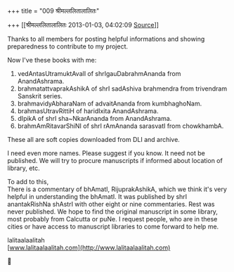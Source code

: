 +++
title = "009 श्रीमल्ललितालालितः"

+++
[[श्रीमल्ललितालालितः	2013-01-03, 04:02:09 [Source](https://groups.google.com/g/bvparishat/c/f55PebCB4TM)]]



Thanks to all members for posting helpful informations and showing preparedness to contribute to my project.

Now I've these books with me:  
1. vedAntasUtramuktAvalI of shrIgauDabrahmAnanda from AnandAshrama.  
2. brahmatattvaprakAshikA of shrI sadAshiva brahmendra from trivendram Sanskrit series.  
3. brahmavidyAbharaNam of advaitAnanda from kumbhaghoNam.  
4. brahmasUtravRittiH of haridIxita AnandAshrama.  
5. dIpikA of shrI sha\~NkarAnanda from AnandAshrama.  
6. brahmAmRitavarShiNI of shrI rAmAnanda sarasvatI from chowkhambA.

These all are soft copies downloaded from DLI and archive.

I need even more names. Please suggest if you know. It need not be published. We will try to procure manuscripts if informed about location of library, etc.

To add to this,  
There is a commentary of bhAmatI, RijuprakAshikA, which we think it's very helpful in understanding the bhAmatI. It was published by shrI anantakRishNa shAstrI with other eight or nine commentaries. Rest was never published. We hope to find the original manuscript in some library, most probably from Calcutta or puNe. I request people, who are in these cities or have access to manuscript libraries to come forward to help me.

lalitaalaalitah  
[www.lalitaalaalitah.com](http://www.lalitaalaalitah.com)



